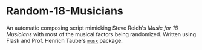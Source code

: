 # Random-18-Musicians

An automatic composing script mimicking Steve Reich's *Music for 18 Musicians* with most of the musical factors being randomized.
Written using Flask and Prof. Henrich Taube's [`musx`](https://github.com/musx-admin/musx) package.
